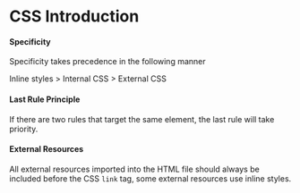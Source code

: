 # CSS Introduction

#### Specificity

Specificity takes precedence in the following manner

Inline styles > Internal CSS > External CSS

#### Last Rule Principle

If there are two rules that target the same element, the last rule will take priority.

#### External Resources

All external resources imported into the HTML file should always be included before the CSS `link` tag, some external resources use inline styles.
